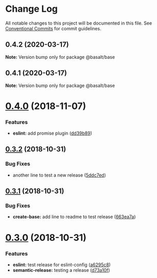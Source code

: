 # Change Log

All notable changes to this project will be documented in this file.
See [Conventional Commits](https://conventionalcommits.org) for commit guidelines.

## 0.4.2 (2020-03-17)

**Note:** Version bump only for package @basalt/base





## 0.4.1 (2020-03-17)

**Note:** Version bump only for package @basalt/base





# [0.4.0](https://github.com/basaltinc/base/compare/v0.3.2...v0.4.0) (2018-11-07)


### Features

* **eslint:** add promise plugin ([dd39b89](https://github.com/basaltinc/base/commit/dd39b89))





## [0.3.2](https://github.com/basaltinc/base/compare/v0.3.1...v0.3.2) (2018-10-31)


### Bug Fixes

* another line to test a new release ([5ddc7ed](https://github.com/basaltinc/base/commit/5ddc7ed))





## [0.3.1](https://github.com/basaltinc/base/compare/v0.3.0...v0.3.1) (2018-10-31)


### Bug Fixes

* **create-base:** add line to readme to test release ([663ea7a](https://github.com/basaltinc/base/commit/663ea7a))





# [0.3.0](https://github.com/basaltinc/base/compare/v0.2.2...v0.3.0) (2018-10-31)


### Features

* **eslint:** test release for eslint-config ([a6295c8](https://github.com/basaltinc/base/commit/a6295c8))
* **semantic-release:** testing a release ([d73a10f](https://github.com/basaltinc/base/commit/d73a10f))
